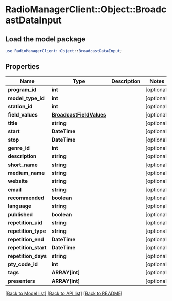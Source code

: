 # RadioManagerClient::Object::BroadcastDataInput

## Load the model package
```perl
use RadioManagerClient::Object::BroadcastDataInput;
```

## Properties
Name | Type | Description | Notes
------------ | ------------- | ------------- | -------------
**program_id** | **int** |  | [optional] 
**model_type_id** | **int** |  | [optional] 
**station_id** | **int** |  | [optional] 
**field_values** | [**BroadcastFieldValues**](BroadcastFieldValues.md) |  | [optional] 
**title** | **string** |  | [optional] 
**start** | **DateTime** |  | [optional] 
**stop** | **DateTime** |  | [optional] 
**genre_id** | **int** |  | [optional] 
**description** | **string** |  | [optional] 
**short_name** | **string** |  | [optional] 
**medium_name** | **string** |  | [optional] 
**website** | **string** |  | [optional] 
**email** | **string** |  | [optional] 
**recommended** | **boolean** |  | [optional] 
**language** | **string** |  | [optional] 
**published** | **boolean** |  | [optional] 
**repetition_uid** | **string** |  | [optional] 
**repetition_type** | **string** |  | [optional] 
**repetition_end** | **DateTime** |  | [optional] 
**repetition_start** | **DateTime** |  | [optional] 
**repetition_days** | **string** |  | [optional] 
**pty_code_id** | **int** |  | [optional] 
**tags** | **ARRAY[int]** |  | [optional] 
**presenters** | **ARRAY[int]** |  | [optional] 

[[Back to Model list]](../README.md#documentation-for-models) [[Back to API list]](../README.md#documentation-for-api-endpoints) [[Back to README]](../README.md)


